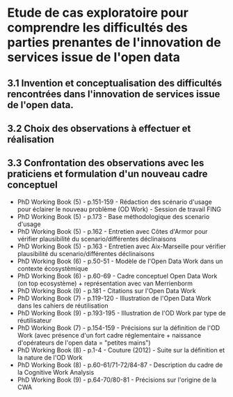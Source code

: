 # Etude de cas exploratoire pour comprendre les difficultés des parties prenantes de l'innovation de services issue de l'open data


## 3.1 Invention et conceptualisation des difficultés rencontrées dans l'innovation de services issue de l'open data. 


## 3.2 Choix des observations à effectuer et réalisation


## 3.3 Confrontation des observations avec les praticiens et formulation d'un nouveau cadre conceptuel

- PhD Working Book (5) - p.151-159 - Rédaction des scénario d'usage pour éclairer le nouveau problème (OD Work) - Session de travail FING
- PhD Working Book (5) - p.173 - Base méthodologique des scenario d'usage 
- PhD Working Book (5) - p.162 - Entretien avec Côtes d'Armor pour vérifier plausibilité du scenario/différentes déclinaisons
- PhD Working Book (5) - p.163 - Entretien avec Aix-Marseille pour vérifier plausibilité du scenario/différentes déclinaisons
- PhD Working Book (6) - p.50-51 - Modèle de l'Open Data Work dans un contexte écosystèmique 
- PhD Working Book (6) - p.60-69 - Cadre conceptuel Open Data Work (on top ecosystème) + représentation avec van Merrienborm
- PhD Working Book (9) - p.181 - Citations sur l'Open Data Work
- PhD Working Book (7) - p.119-120 - Illustration de l'Open Data Work dans les cahiers de réutilisation
- PhD Working Book (9) - p.193-195 - Illustration de l'OD Work par type de réutilisateur
- PhD Working Book (7) - p.154-159 - Précisions sur la définition de l'OD Work (avec présence d'un fort cadre réglementaire + naissance d'opérateurs de l'open data = "petites mains")
- PhD Working Book (8) - p.1-4 - Couture (2012) - Suite sur la définition et la nature de l'OD Work
- PhD Working Book (8) - p.60-61/71-72/84-87 - Description du cadre de la Cognitive Work Analysis 
- PhD Working Book (9) - p.64-70/80-81 - Précisions sur l'origine de la CWA
